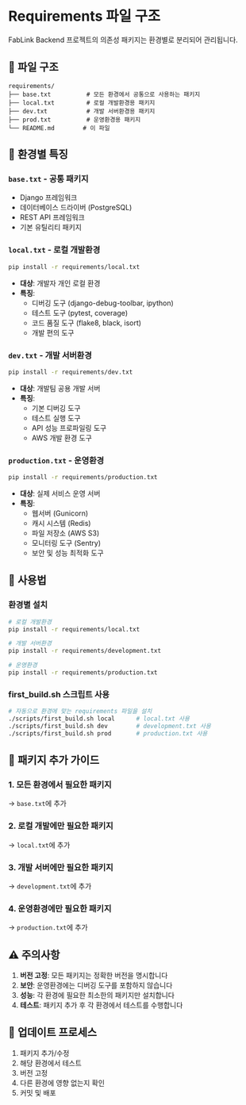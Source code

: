 # Requirements 파일 구조

FabLink Backend 프로젝트의 의존성 패키지는 환경별로 분리되어 관리됩니다.

## 📁 파일 구조

```
requirements/
├── base.txt          # 모든 환경에서 공통으로 사용하는 패키지
├── local.txt         # 로컬 개발환경용 패키지
├── dev.txt           # 개발 서버환경용 패키지
├── prod.txt          # 운영환경용 패키지
└── README.md        # 이 파일
```

## 🎯 환경별 특징

### `base.txt` - 공통 패키지
- Django 프레임워크
- 데이터베이스 드라이버 (PostgreSQL)
- REST API 프레임워크
- 기본 유틸리티 패키지

### `local.txt` - 로컬 개발환경
```bash
pip install -r requirements/local.txt
```
- **대상**: 개발자 개인 로컬 환경
- **특징**: 
  - 디버깅 도구 (django-debug-toolbar, ipython)
  - 테스트 도구 (pytest, coverage)
  - 코드 품질 도구 (flake8, black, isort)
  - 개발 편의 도구

### `dev.txt` - 개발 서버환경
```bash
pip install -r requirements/dev.txt
```
- **대상**: 개발팀 공용 개발 서버
- **특징**:
  - 기본 디버깅 도구
  - 테스트 실행 도구
  - API 성능 프로파일링 도구
  - AWS 개발 환경 도구

### `production.txt` - 운영환경
```bash
pip install -r requirements/production.txt
```
- **대상**: 실제 서비스 운영 서버
- **특징**:
  - 웹서버 (Gunicorn)
  - 캐시 시스템 (Redis)
  - 파일 저장소 (AWS S3)
  - 모니터링 도구 (Sentry)
  - 보안 및 성능 최적화 도구

## 🚀 사용법

### 환경별 설치
```bash
# 로컬 개발환경
pip install -r requirements/local.txt

# 개발 서버환경
pip install -r requirements/development.txt

# 운영환경
pip install -r requirements/production.txt
```

### first_build.sh 스크립트 사용
```bash
# 자동으로 환경에 맞는 requirements 파일을 설치
./scripts/first_build.sh local      # local.txt 사용
./scripts/first_build.sh dev        # development.txt 사용
./scripts/first_build.sh prod       # production.txt 사용
```

## 📝 패키지 추가 가이드

### 1. 모든 환경에서 필요한 패키지
→ `base.txt`에 추가

### 2. 로컬 개발에만 필요한 패키지
→ `local.txt`에 추가

### 3. 개발 서버에만 필요한 패키지
→ `development.txt`에 추가

### 4. 운영환경에만 필요한 패키지
→ `production.txt`에 추가

## ⚠️ 주의사항

1. **버전 고정**: 모든 패키지는 정확한 버전을 명시합니다
2. **보안**: 운영환경에는 디버깅 도구를 포함하지 않습니다
3. **성능**: 각 환경에 필요한 최소한의 패키지만 설치합니다
4. **테스트**: 패키지 추가 후 각 환경에서 테스트를 수행합니다

## 🔄 업데이트 프로세스

1. 패키지 추가/수정
2. 해당 환경에서 테스트
3. 버전 고정
4. 다른 환경에 영향 없는지 확인
5. 커밋 및 배포
